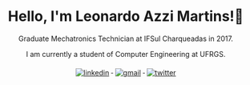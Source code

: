 <h1 align="center">Hello, I'm Leonardo Azzi Martins!👋</h1>

<p align="center">Graduate Mechatronics Technician at IFSul Charqueadas in 2017.</p> 
<p align="center">I am currently a student of Computer Engineering at UFRGS.</p>


<div align="center">
  <a href=https://www.linkedin.com/in/leonardoazzi//>
    <img src="https://img.shields.io/badge/LinkedIn-0077B5?style=for-the-badge&logo=linkedin&logoColor=white" alt="linkedin" style="vertical-align:top; margin:6px 4px">
  </a>

  <a href="mailto:leoazzim@gmail.com">
    <img src="https://img.shields.io/badge/Gmail-D14836?style=for-the-badge&logo=gmail&logoColor=white" alt="gmail" style="vertical-align:top; margin:6px 4px">
  </a>

  <a href="https://www.twitter.com/leonardoazzi/">
    <img src="https://img.shields.io/badge/Twitter-1DA1F2?style=for-the-badge&logo=twitter&logoColor=white" alt="twitter" style="vertical-align:top; margin:6px 4px">
  </a>
</div>

